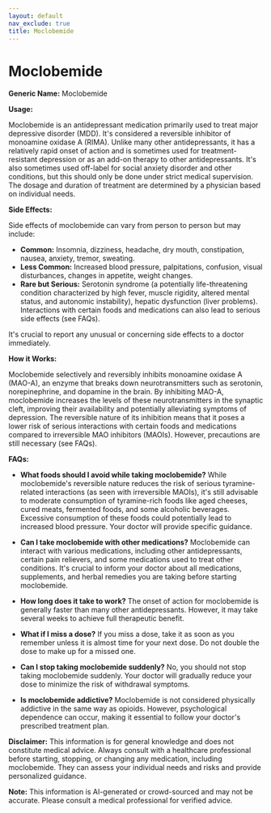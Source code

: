 ```yaml
---
layout: default
nav_exclude: true
title: Moclobemide
---
```


# Moclobemide

**Generic Name:** Moclobemide

**Usage:**

Moclobemide is an antidepressant medication primarily used to treat major depressive disorder (MDD).  It's considered a reversible inhibitor of monoamine oxidase A (RIMA).  Unlike many other antidepressants, it has a relatively rapid onset of action and is sometimes used for treatment-resistant depression or as an add-on therapy to other antidepressants.  It's also sometimes used off-label for social anxiety disorder and other conditions, but this should only be done under strict medical supervision.  The dosage and duration of treatment are determined by a physician based on individual needs.

**Side Effects:**

Side effects of moclobemide can vary from person to person but may include:

* **Common:** Insomnia, dizziness, headache, dry mouth, constipation, nausea, anxiety, tremor, sweating.
* **Less Common:**  Increased blood pressure, palpitations, confusion, visual disturbances, changes in appetite, weight changes.
* **Rare but Serious:**  Serotonin syndrome (a potentially life-threatening condition characterized by high fever, muscle rigidity, altered mental status, and autonomic instability), hepatic dysfunction (liver problems).  Interactions with certain foods and medications can also lead to serious side effects (see FAQs).

It's crucial to report any unusual or concerning side effects to a doctor immediately.


**How it Works:**

Moclobemide selectively and reversibly inhibits monoamine oxidase A (MAO-A), an enzyme that breaks down neurotransmitters such as serotonin, norepinephrine, and dopamine in the brain. By inhibiting MAO-A, moclobemide increases the levels of these neurotransmitters in the synaptic cleft, improving their availability and potentially alleviating symptoms of depression.  The reversible nature of its inhibition means that it poses a lower risk of serious interactions with certain foods and medications compared to irreversible MAO inhibitors (MAOIs). However, precautions are still necessary (see FAQs).

**FAQs:**

* **What foods should I avoid while taking moclobemide?**  While moclobemide's reversible nature reduces the risk of serious tyramine-related interactions (as seen with irreversible MAOIs), it's still advisable to moderate consumption of tyramine-rich foods like aged cheeses, cured meats, fermented foods, and some alcoholic beverages.  Excessive consumption of these foods could potentially lead to increased blood pressure.  Your doctor will provide specific guidance.

* **Can I take moclobemide with other medications?** Moclobemide can interact with various medications, including other antidepressants, certain pain relievers, and some medications used to treat other conditions. It's crucial to inform your doctor about all medications, supplements, and herbal remedies you are taking before starting moclobemide.

* **How long does it take to work?** The onset of action for moclobemide is generally faster than many other antidepressants.  However, it may take several weeks to achieve full therapeutic benefit.

* **What if I miss a dose?**  If you miss a dose, take it as soon as you remember unless it is almost time for your next dose.  Do not double the dose to make up for a missed one.

* **Can I stop taking moclobemide suddenly?** No, you should not stop taking moclobemide suddenly.  Your doctor will gradually reduce your dose to minimize the risk of withdrawal symptoms.

* **Is moclobemide addictive?**  Moclobemide is not considered physically addictive in the same way as opioids. However, psychological dependence can occur, making it essential to follow your doctor's prescribed treatment plan.


**Disclaimer:** This information is for general knowledge and does not constitute medical advice.  Always consult with a healthcare professional before starting, stopping, or changing any medication, including moclobemide.  They can assess your individual needs and risks and provide personalized guidance.


**Note:** This information is AI-generated or crowd-sourced and may not be accurate. Please consult a medical professional for verified advice.